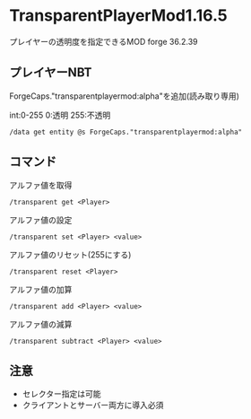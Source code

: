 # TransparentPlayerMod1.16.5
プレイヤーの透明度を指定できるMOD
forge 36.2.39

## プレイヤーNBT
ForgeCaps."transparentplayermod:alpha"を追加(読み取り専用)

int:0-255
0:透明
255:不透明
```
/data get entity @s ForgeCaps."transparentplayermod:alpha"
```
## コマンド
アルファ値を取得
```
/transparent get <Player>
```
アルファ値の設定
```
/transparent set <Player> <value>
```
アルファ値のリセット(255にする)
```
/transparent reset <Player>
```
アルファ値の加算
```
/transparent add <Player> <value>
```
アルファ値の減算
```
/transparent subtract <Player> <value>
```

## 注意
- セレクター指定は可能
- クライアントとサーバー両方に導入必須
